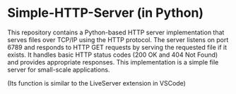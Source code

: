 # Simple-HTTP-Server (in Python)
This repository contains a Python-based HTTP server implementation that serves files over TCP/IP using the HTTP protocol. The server listens on port 6789 and responds to HTTP GET requests by serving the requested file if it exists. It handles basic HTTP status codes (200 OK and 404 Not Found) and provides appropriate responses. This implementation is a simple file server for small-scale applications.

(Its function is similar to the LiveServer extension in VSCode)
